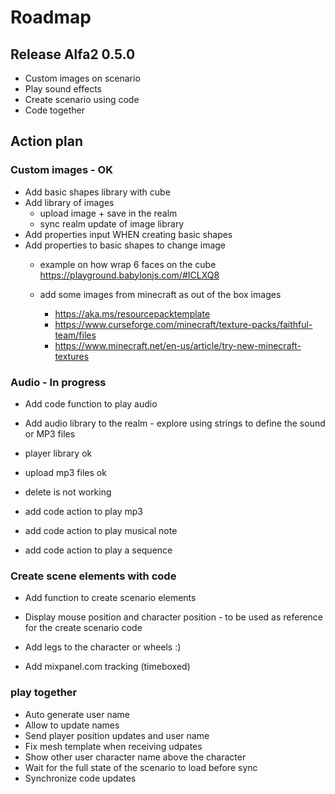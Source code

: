 # Roadmap

## Release Alfa2 0.5.0
- Custom images on scenario
- Play sound effects
- Create scenario using code
- Code together

## Action plan

### Custom images - OK
- Add basic shapes library with cube 
- Add library of images 
  - upload image + save in the realm
  - sync realm update of image library
- Add properties input WHEN creating basic shapes
- Add properties to basic shapes to change image 
  - example on how wrap 6 faces on the cube https://playground.babylonjs.com/#ICLXQ8

  - add some images from minecraft as out of the box images
    - https://aka.ms/resourcepacktemplate
    - https://www.curseforge.com/minecraft/texture-packs/faithful-team/files
    - https://www.minecraft.net/en-us/article/try-new-minecraft-textures

### Audio - In progress
- Add code function to play audio
- Add audio library to the realm - explore using strings to define the sound or MP3 files

- player library ok
- upload mp3 files ok
- delete is not working
- add code action to play mp3
- add code action to play musical note
- add code action to play a sequence 

### Create scene elements with code
- Add function to create scenario elements
- Display mouse position and character position - to be used as reference 
for the create scenario code

- Add legs to the character or wheels :)
- Add mixpanel.com tracking (timeboxed)

### play together
- Auto generate user name
- Allow to update names
- Send player position updates and user name
- Fix mesh template when receiving udpates
- Show other user character name above the character
- Wait for the full state of the scenario to load before sync
- Synchronize code updates
